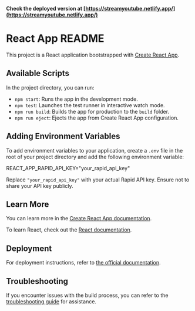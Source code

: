 **Check the deployed version at [https://streamyoutube.netlify.app/](https://streamyoutube.netlify.app/)**

# React App README

This project is a React application bootstrapped with [Create React App](https://github.com/facebook/create-react-app).

## Available Scripts

In the project directory, you can run:

- `npm start`: Runs the app in the development mode.
- `npm test`: Launches the test runner in interactive watch mode.
- `npm run build`: Builds the app for production to the `build` folder.
- `npm run eject`: Ejects the app from Create React App configuration.

## Adding Environment Variables

To add environment variables to your application, create a `.env` file in the root of your project directory and add the following environment variable:

REACT_APP_RAPID_API_KEY="your_rapid_api_key"

Replace `"your_rapid_api_key"` with your actual Rapid API key. Ensure not to share your API key publicly.

## Learn More

You can learn more in the [Create React App documentation](https://facebook.github.io/create-react-app/docs/getting-started).

To learn React, check out the [React documentation](https://reactjs.org/).

## Deployment

For deployment instructions, refer to [the official documentation](https://facebook.github.io/create-react-app/docs/deployment).

## Troubleshooting

If you encounter issues with the build process, you can refer to the [troubleshooting guide](https://facebook.github.io/create-react-app/docs/troubleshooting#npm-run-build-fails-to-minify) for assistance.
